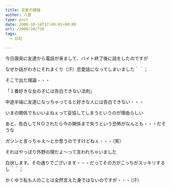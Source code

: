 ```yaml
---
title: 恋愛の理論
author: 八雲
type: post
date: 2000-10-14T17:09:01+00:00
url: /2000/10/726
tags:
  - 日記

---
```

今日唐突に友達から電話が来まして、バイト終了後に話をしたのですが
  
なぜか話がわきにそれまくり（汗）恋愛話になってしまいました＾＾；
  
そこで出た理論・・・
  
「１番好きな女の子には告白できない法則」
  
中途半端に友達になっちゃってると好きな人には告白できない・・・
  
いまの関係でもいいよねぇって妥協してしまうというのが理由らしい
  
あと、告白してＮＯされたら今の関係まで失うという恐怖がなんとも・・・だそうな

ガツンと言っちゃえ～とか思うのですけどねぇ・・・（笑）
  
それはやっぱり外野の理だよ～って言われちゃいました
  
白状します。その通りでございます・・・だってその方がこっちがスッキリするし＾＾；
  
かくゆう私も人のことは全然言えた身ではないのですが・・・（汗）
